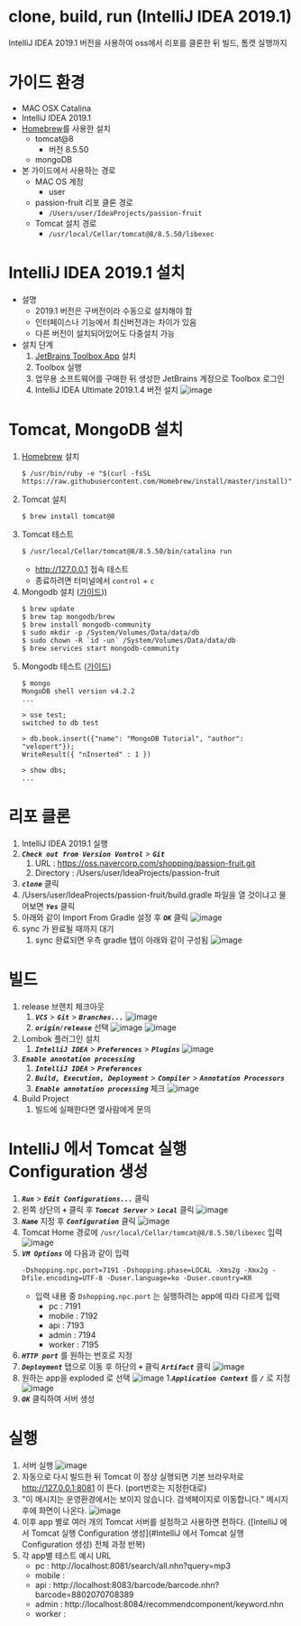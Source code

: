 # clone, build, run (IntelliJ IDEA 2019.1)
IntelliJ IDEA 2019.1 버전을 사용하여 oss에서 리포를 클론한 뒤 빌드, 톰캣 실행까지

# 가이드 환경
- MAC OSX Catalina
- IntelliJ IDEA 2019.1
- [Homebrew](https://brew.sh/index_ko)를 사용한 설치
    - tomcat@8
        - 버전 8.5.50
    - mongoDB
- 본 가이드에서 사용하는 경로
    - MAC OS 계정
        - user
    - passion-fruit 리포 클론 경로
        - `/Users/user/IdeaProjects/passion-fruit`
    - Tomcat 설치 경로
        - `/usr/local/Cellar/tomcat@8/8.5.50/libexec`

# IntelliJ IDEA 2019.1 설치
- 설명
    - 2019.1 버전은 구버전이라 수동으로 설치해야 함
    - 인터페이스나 기능에서 최신버전과는 차이가 있음
    - 다른 버전이 설치되어있어도 다중설치 가능
- 설치 단계
    1. [JetBrains Toolbox App](https://www.jetbrains.com/toolbox-app/) 설치
    1. Toolbox 실행
    1. 업무용 소프트웨어를 구매한 뒤 생성한 JetBrains 계정으로 Toolbox 로그인
    1. IntelliJ IDEA Ultimate 2019.1.4 버전 설치
        ![image](../images/2020-01-15_15.21.06.png)

# Tomcat, MongoDB 설치
1. [Homebrew](https://brew.sh/index_ko) 설치
    ```
    $ /usr/bin/ruby -e "$(curl -fsSL https://raw.githubusercontent.com/Homebrew/install/master/install)"
    ```
1. Tomcat 설치
    ```
    $ brew install tomcat@8
    ```
1. Tomcat 테스트
    ```
    $ /usr/local/Cellar/tomcat@8/8.5.50/bin/catalina run
    ```
    - http://127.0.0.1 접속 테스트
    - 종료하려면 터미널에서 `control` + `c`
1. Mongodb 설치 ([가이드](https://zellwk.com/blog/install-mongodb/)))
    ```
    $ brew update
    $ brew tap mongodb/brew
    $ brew install mongodb-community
    $ sudo mkdir -p /System/Volumes/Data/data/db
    $ sudo chown -R `id -un` /System/Volumes/Data/data/db
    $ brew services start mongodb-community
    ```
1. Mongodb 테스트 ([가이드](https://velopert.com/457))
    ```
    $ mongo
    MongoDB shell version v4.2.2
    ...
    
    > use test;
    switched to db test
    
    > db.book.insert({"name": "MongoDB Tutorial", "author": "velopert"});
    WriteResult({ "nInserted" : 1 })
    
    > show dbs;
    ...
    ```

# 리포 클론
1. IntelliJ IDEA 2019.1 실행
1. ***`Check out from Version Vontrol`*** > ***`Git`***
    1. URL : https://oss.navercorp.com/shopping/passion-fruit.git
    1. Directory : /Users/user/IdeaProjects/passion-fruit
1. ***`clone`*** 클릭
1. /Users/user/IdeaProjects/passion-fruit/build.gradle 파일을 열 것이냐고 물어보면 ***`Yes`*** 클릭
1. 아래와 같이 Import From Gradle 설정 후 ***`OK`*** 클릭
    ![image](../images/2020-01-15_15.37.24.png)
1. sync 가 완료될 때까지 대기
    1. sync 완료되면 우측 gradle 탭이 아래와 같이 구성됨
        ![image](../images/2020-01-15_15.47.42.png)

# 빌드
1. release 브랜치 체크아웃
    1. ***`VCS`*** > ***`Git`*** > ***`Branches...`***
        ![image](../images/2020-01-15_15.49.27.png)
    1. ***`origin/release`*** 선택
        ![image](../images/2020-01-15_15.52.12.png)
        ![image](../images/2020-01-15_15.55.19.png)
1. Lombok 플러그인 설치
    1. ***`IntelliJ IDEA`*** > ***`Preferences`*** > ***`Plugins`***
        ![image](../images/020-01-15_16.08.17.png)
1. ***`Enable annotation processing`***
    1. ***`IntelliJ IDEA`*** > ***`Preferences`*** 
    1. ***`Build, Execution, Deployment`*** > ***`Compiler`*** > ***`Annotation Processors`***
    1. ***`Enable annotation processing`*** 체크
        ![image](../images/2020-01-15_16.08.17.png)
1. Build Project
    1. 빌드에 실패한다면 옆사람에게 문의

# IntelliJ 에서 Tomcat 실행 Configuration 생성
1. ***`Run`*** > ***`Edit Configurations...`*** 클릭
1. 왼쪽 상단의 ***`+`*** 클릭 후 ***`Tomcat Server`*** > ***`Local`*** 클릭
    ![image](../images/2020-01-17_17.46.22.png)
1. ***`Name`*** 지정 후 ***`Configuration`*** 클릭
    ![image](../images/2020-01-17_18.12.27.png)
1. Tomcat Home 경로에 `/usr/local/Cellar/tomcat@8/8.5.50/libexec` 입력
    ![image](../images/2020-01-17_17.50.45.png)
1. ***`VM Options`*** 에 다음과 같이 입력
    ```
    -Dshopping.npc.port=7191 -Dshopping.phase=LOCAL -Xms2g -Xmx2g -Dfile.encoding=UTF-8 -Duser.language=ko -Duser.country=KR
    ```
    - 입력 내용 중 `Dshopping.npc.port` 는 실행하려는 app에 따라 다르게 입력
        - pc : 7191
        - mobile : 7192
        - api : 7193
        - admin : 7194
        - worker : 7195
1. ***`HTTP port`*** 를 원하는 번호로 지정
1. ***`Deployment`*** 탭으로 이동 후 하단의 ***`+`*** 클릭 ***`Artifact`*** 클릭
    ![image](../images/2020-01-17_18.16.09.png)
1. 원하는 app을 exploded 로 선택
    ![image](../images/2020-01-17_18.18.41.png)
1.***`Application Context`*** 를 ***`/`*** 로 지정
    ![image](../images/2020-01-17_18.20.03.png)
1. ***`OK`*** 클릭하여 서버 생성

# 실행
1. 서버 실행
    ![image](../images/2020-01-17_18.23.06.png)
1. 자동으로 다시 빌드한 뒤 Tomcat 이 정상 실행되면 기본 브라우저로 http://127.0.0.1:8081 이 뜬다. (port번호는 지정한대로)
1. "이 메시지는 운영환경에서는 보이지 않습니다. 검색페이지로 이동합니다." 메시지 후에 화면이 나온다.
    ![image](../images/2020-01-17_18.39.18.png)
1. 이후 app 별로 여러 개의 Tomcat 서버를 설정하고 사용하면 편하다. ([IntelliJ 에서 Tomcat 실행 Configuration 생성](#IntelliJ 에서 Tomcat 실행 Configuration 생성) 전체 과정 반복)
1. 각 app별 테스트 예시 URL
    - pc : http://localhost:8081/search/all.nhn?query=mp3
    - mobile :
    - api : http://localhost:8083/barcode/barcode.nhn?barcode=8802070708389
    - admin : http://localhost:8084/recommendcomponent/keyword.nhn
    - worker : 
